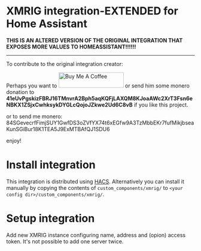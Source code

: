 # XMRIG integration-EXTENDED for Home Assistant

**THIS IS AN ALTERED VERSION OF THE ORIGINAL INTEGRATION THAT EXPOSES MORE VALUES TO HOMEASSISTANT!!!!!!**

---
To contribute to the original integration creator:

Perhaps you want to <a href="https://www.buymeacoffee.com/hwmland" target="_blank"><img src="https://cdn.buymeacoffee.com/buttons/default-orange.png" alt="Buy Me A Coffee" height="41" width="174"></a> or send him some monero donation to **41eUvPgskizFBRJ16TMnvrA2Bph5aqKQFjLAXQM8KJoaAWc2XrT3Fsn6eNBKX1ZSjxCwhksykDYGLcQojoJZkwe2Ud6C8vB** if you like this project.

or to send me monero:
84SGevecrfFimjSUY1GwfDS3oZVfYX74t6xEGfw9A3TzMbbEKr7fufMikjbseaKunSGiBur18K1TEA5J9ExMTBAfQJ1SDU6

enjoy!

# Install integration

This integration is distributed using [HACS](https://hacs.xyz/).
Alternatively you can install it manually by copying the contents of `custom_components/xmrig/` to `<your config dir>/custom_components/xmrig/`.

# Setup integration

Add new XMRIG instance configuring name, address and (opion) access token.
It's not possible to add one server twice.

